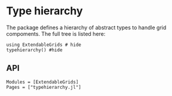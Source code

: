 # Type hierarchy
The package defines a hierarchy of abstract types to
handle grid compoments. The full tree is listed here:

```@example
using ExtendableGrids # hide
typehierarchy() #hide
```


## API
```@autodocs
Modules = [ExtendableGrids]
Pages = ["typehierarchy.jl"]
```
